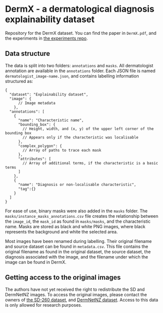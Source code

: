 # DermX - a dermatological diagnosis explainability dataset

Repository for the DermX dataset. You can find the paper in `DermX.pdf`, and the experiments in 
[the experiments repo](https://github.com/leoilab/dermx-experiments).

## Data structure
The data is split into two folders: `annotations` and `masks`.
All dermatologist annotation are available in the `annotations` folder. Each JSON file is named 
`dermatologist_image-name.json`, and contains labelling information structured as:

```
{
  "dataset": "Explainability dataset",
  "image": {
      // Image metadata
    },
  "annotations": [
    {
      "name": "Characteristic name",
      "bounding_box": {
        // Height, width, and (x, y) of the upper left corner of the bounding box
        // Appears only if the characteristic was localisable
      },
      "complex_polygon": {
        // Array of paths to trace each mask
      },
      "attributes": [
        // Array of additional terms, if the characteristic is a basic terms
      ]
    },
    {
      "name": "Diagnosis or non-localisable characteristic",
      "tag":{}
    }
  ]
}
```

For ease of use, binary masks were also added in the `masks` folder. The `masks/instance_masks_annotations.csv` 
file creates the relationship between the `image_id`, the `mask_id` as found in `masks/masks`, and the characteristic 
name. Masks are stored as black and white PNG images, where black represents the background and white the selected area.

Most images have been renamed during labelling. Their original filename and source dataset can be found in `metadata.csv`.
This file contains the original filename as found in the original dataset, the source dataset, the diagnosis associated 
with the image, and the filename under which the image can be found in DermX.

## Getting access to the original images
The authors have not yet received the right to redistribute the SD and DermNetNZ images. To access the original images, 
please contact the owners of [the SD-260 dataset](http://xiaopingwu.cn/assets/projects/sd-198/), and 
[DermNetNZ dataset](https://dermnetnz.org/contact-us/). Access to this data is only allowed for research purposes.
